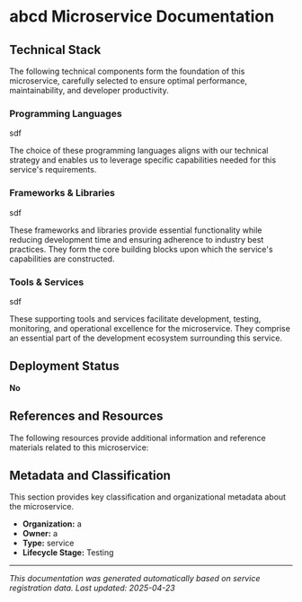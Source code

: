 # abcd Microservice Documentation

## Technical Stack

The following technical components form the foundation of this microservice, carefully selected to ensure optimal performance, maintainability, and developer productivity.

### Programming Languages

sdf

The choice of these programming languages aligns with our technical strategy and enables us to leverage specific capabilities needed for this service's requirements.

### Frameworks & Libraries

sdf

These frameworks and libraries provide essential functionality while reducing development time and ensuring adherence to industry best practices. They form the core building blocks upon which the service's capabilities are constructed.

### Tools & Services

sdf

These supporting tools and services facilitate development, testing, monitoring, and operational excellence for the microservice. They comprise an essential part of the development ecosystem surrounding this service.

## Deployment Status

**No**

## References and Resources

The following resources provide additional information and reference materials related to this microservice:

## Metadata and Classification

This section provides key classification and organizational metadata about the microservice.

- **Organization:** a
- **Owner:** a
- **Type:** service
- **Lifecycle Stage:** Testing
---

*This documentation was generated automatically based on service registration data. Last updated: 2025-04-23*

